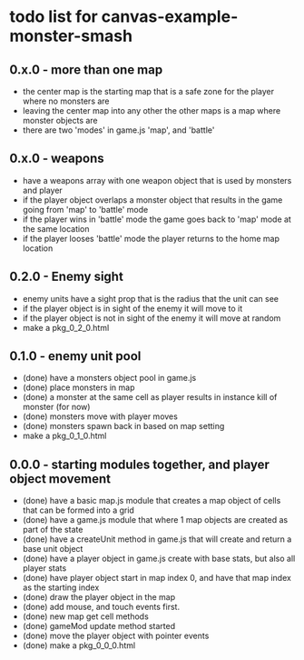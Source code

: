 # todo list for canvas-example-monster-smash

## 0.x.0 - more than one map
* the center map is the starting map that is a safe zone for the player where no monsters are
* leaving the center map into any other the other maps is a map where monster objects are
* there are two 'modes' in game.js 'map', and 'battle'

## 0.x.0 - weapons
* have a weapons array with one weapon object that is used by monsters and player
* if the player object overlaps a monster object that results in the game going from 'map' to 'battle' mode
* if the player wins in 'battle' mode the game goes back to 'map' mode at the same location
* if the player looses 'battle' mode the player returns to the home map location

## 0.2.0 - Enemy sight
* enemy units have a sight prop that is the radius that the unit can see
* if the player object is in sight of the enemy it will move to it
* if the player object is not in sight of the enemy it will move at random
* make a pkg_0_2_0.html

## 0.1.0 - enemy unit pool
* (done) have a monsters object pool in game.js
* (done) place monsters in map
* (done) a monster at the same cell as player results in instance kill of monster (for now)
* (done) monsters move with player moves
* (done) monsters spawn back in based on map setting
* make a pkg_0_1_0.html

## 0.0.0 - starting modules together, and player object movement
* (done) have a basic map.js module that creates a map object of cells that can be formed into a grid
* (done) have a game.js module that where 1 map objects are created as part of the state
* (done) have a createUnit method in game.js that will create and return a base unit object
* (done) have a player object in game.js create with base stats, but also all player stats
* (done) have player object start in map index 0, and have that map index as the starting index
* (done) draw the player object in the map
* (done) add mouse, and touch events first.
* (done) new map get cell methods
* (done) gameMod update method started
* (done) move the player object with pointer events
* (done) make a pkg_0_0_0.html
